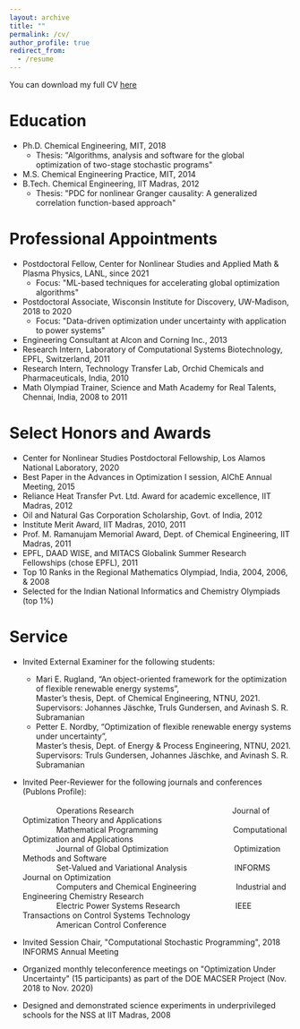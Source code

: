 ```yaml
---
layout: archive
title: ""
permalink: /cv/
author_profile: true
redirect_from:
  - /resume
---
```


You can download my full CV <a href = "https://rohitkannan.github.io/files/RohitKannan_CV.pdf" target="_blank">here</a>

Education
======
* Ph.D. Chemical Engineering, MIT, 2018
  * Thesis: "<a href = "https://dspace.mit.edu/handle/1721.1/117326" target="_blank" style="text-decoration:none">Algorithms, analysis and software for the global optimization of two-stage stochastic programs</a>"
* M.S. Chemical Engineering Practice, MIT, 2014
* B.Tech. Chemical Engineering, IIT Madras, 2012
  * Thesis: "PDC for nonlinear Granger causality: A generalized correlation function-based approach"

Professional Appointments
======
* Postdoctoral Fellow, Center for Nonlinear Studies and Applied Math & Plasma Physics, LANL, since 2021
  * Focus: "ML-based techniques for accelerating global optimization algorithms"
* Postdoctoral Associate, Wisconsin Institute for Discovery, UW-Madison, 2018 to 2020
  * Focus: "Data-driven optimization under uncertainty with application to power systems"
* Engineering Consultant at Alcon and Corning Inc., 2013
* Research Intern, Laboratory of Computational Systems Biotechnology, EPFL, Switzerland, 2011
* Research Intern, Technology Transfer Lab, Orchid Chemicals and Pharmaceuticals, India, 2010
* Math Olympiad Trainer, Science and Math Academy for Real Talents, Chennai, India, 2008 to 2011

Select Honors and Awards
======
* <a href = "https://cnls.lanl.gov/External/" target="_blank" style="text-decoration:none">Center for Nonlinear Studies</a> Postdoctoral Fellowship, Los Alamos National Laboratory, 2020
* Best Paper in the Advances in Optimization I session, AIChE Annual Meeting, 2015
* Reliance Heat Transfer Pvt. Ltd. Award for academic excellence, IIT Madras, 2012
* Oil and Natural Gas Corporation Scholarship, Govt. of India, 2012
* Institute Merit Award, IIT Madras, 2010, 2011
* Prof. M. Ramanujam Memorial Award, Dept. of Chemical Engineering, IIT Madras, 2011
* EPFL, <a href = "https://www2.daad.de/deutschland/stipendium/datenbank/en/21148-scholarship-database/?daad=1&detail=50015295&origin=4&page=1&q=wise&status=1&subjectGrps" target="_blank" style="text-decoration:none">DAAD WISE</a>, and <a href = "https://www.mitacs.ca/en/programs/globalink" target="_blank" style="text-decoration:none">MITACS Globalink</a> Summer Research Fellowships (chose EPFL), 2011
* Top 10 Ranks in the Regional Mathematics Olympiad, India, 2004, 2006, & 2008
* Selected for the Indian National Informatics and Chemistry Olympiads (top 1%)

Service
======
* Invited External Examiner for the following students:
  * Mari E. Rugland, “An object-oriented framework for the optimization of flexible renewable energy systems”, <br/> Master’s thesis, Dept. of Chemical Engineering, NTNU, 2021.  <br/> Supervisors: Johannes Jäschke, Truls Gundersen, and Avinash S. R. Subramanian
  * Petter E. Nordby, “Optimization of flexible renewable energy systems under uncertainty”, <br/> Master’s thesis, Dept. of Energy & Process Engineering, NTNU, 2021. <br/> Supervisors: Truls Gundersen, Johannes Jäschke, and Avinash S. R. Subramanian

* Invited Peer-Reviewer for the following journals and conferences (<a href = "https://publons.com/researcher/4637031/rohit-kannan/" target="_blank" style="text-decoration:none">Publons Profile</a>): <br/><br/>
&emsp;&emsp;&emsp;&emsp; Operations Research    &emsp;&emsp;&emsp;&emsp;&emsp;&emsp;&emsp;&emsp;&emsp;&emsp;&emsp;&emsp;      Journal of Optimization Theory and Applications <br/>
&emsp;&emsp;&emsp;&emsp; Mathematical Programming    &emsp;&emsp;&emsp;&emsp;&emsp;&emsp;&emsp;&emsp;&emsp;      Computational Optimization and Applications <br/>
&emsp;&emsp;&emsp;&emsp; Journal of Global Optimization    &emsp;&emsp;&emsp;&emsp;&emsp;&emsp;&emsp;&ensp;&nbsp;     Optimization Methods and Software <br/>
&emsp;&emsp;&emsp;&emsp; Set-Valued and Variational Analysis    &emsp;&emsp;&emsp;&emsp;&emsp;&ensp;     INFORMS Journal on Optimization <br/>
&emsp;&emsp;&emsp;&emsp; Computers and Chemical Engineering    &emsp;&emsp;&emsp;&emsp;&ensp;     Industrial and Engineering Chemistry Research <br/>
&emsp;&emsp;&emsp;&emsp; Electric Power Systems Research    &emsp;&emsp;&emsp;&emsp;&emsp;&emsp;&ensp;     IEEE Transactions on Control Systems Technology <br/>
&emsp;&emsp;&emsp;&emsp; American Control Conference

* Invited Session Chair, "Computational Stochastic Programming", 2018 INFORMS Annual Meeting

* Organized monthly teleconference meetings on "Optimization Under Uncertainty" (15 participants) as part of the <a href = "https://www.mcs.anl.gov/MACSER/" target="_blank" style="text-decoration:none">DOE MACSER Project</a> (Nov. 2018 to Nov. 2020)

* Designed and demonstrated science experiments in underprivileged schools for the NSS at IIT Madras, 2008 



